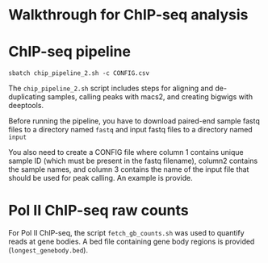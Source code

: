 # Walkthrough for ChIP-seq analysis

# ChIP-seq pipeline
`sbatch chip_pipeline_2.sh -c CONFIG.csv`

The `chip_pipeline_2.sh` script includes steps for aligning and de-duplicating samples, calling peaks with macs2, and creating bigwigs with deeptools. 

Before running the pipeline, you have to download paired-end sample fastq files to a directory named `fastq` and input fastq files to a directory named `input`

You also need to create a CONFIG file where column 1 contains unique sample ID (which must be present in the fastq filename), column2 contains the sample names, and column 3 contains the name of the input file that should be used for peak calling. An example is provide. 

# Pol II ChIP-seq raw counts
For Pol II ChIP-seq, the script `fetch_gb_counts.sh` was used to quantify reads at gene bodies. A bed file containing gene body regions is provided (`longest_genebody.bed`).
